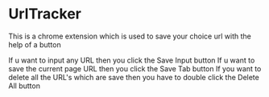 # UrlTracker

This is a chrome extension which is used to save your choice url with the help of a button

If u want to input any URL then you click the Save Input button
If u want to save the current page URL then you click the Save Tab button
If you want to delete all the URL's which are save then you have to double click the Delete All button
